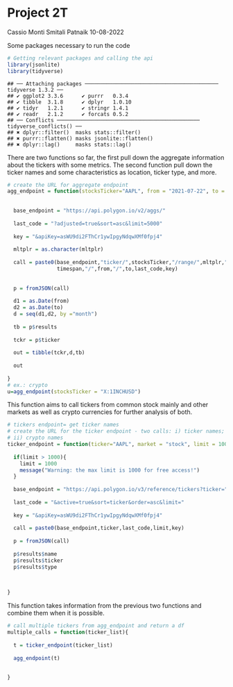 Project 2T
================
Cassio Monti Smitali Patnaik
10-08-2022

Some packages necessary to run the code

``` r
# Getting relevant packages and calling the api
library(jsonlite)
library(tidyverse)
```

    ## ── Attaching packages ─────────────────────────────────────────── tidyverse 1.3.2 ──
    ## ✔ ggplot2 3.3.6      ✔ purrr   0.3.4 
    ## ✔ tibble  3.1.8      ✔ dplyr   1.0.10
    ## ✔ tidyr   1.2.1      ✔ stringr 1.4.1 
    ## ✔ readr   2.1.2      ✔ forcats 0.5.2 
    ## ── Conflicts ────────────────────────────────────────────── tidyverse_conflicts() ──
    ## ✖ dplyr::filter()  masks stats::filter()
    ## ✖ purrr::flatten() masks jsonlite::flatten()
    ## ✖ dplyr::lag()     masks stats::lag()

There are two functions so far, the first pull down the aggregate
information about the tickers with some metrics. The second function
pull down the ticker names and some characteristics as location, ticker
type, and more.

``` r
# create the URL for aggregate endpoint
agg_endpoint = function(stocksTicker="AAPL", from = "2021-07-22", to = "2022-07-22",mltplr=30, timespan="day"){
  
  
  base_endpoint = "https://api.polygon.io/v2/aggs/"
  
  last_code = "?adjusted=true&sort=asc&limit=5000"
  
  key = "&apiKey=asWU9di2FThCr1ywIpgyNdqwXMf0fpj4"
  
  mltplr = as.character(mltplr)
  
  call = paste0(base_endpoint,"ticker/",stocksTicker,"/range/",mltplr,"/",
                timespan,"/",from,"/",to,last_code,key)
  
  
  p = fromJSON(call)
  
  d1 = as.Date(from)
  d2 = as.Date(to)
  d = seq(d1,d2, by ="month")
  
  tb = p$results
  
  tckr = p$ticker
  
  out = tibble(tckr,d,tb)
  
  out
  
}
# ex.: crypto
u=agg_endpoint(stocksTicker = "X:1INCHUSD")
```

This function aims to call tickers from common stock mainly and other
markets as well as crypto currencies for further analysis of both.

``` r
# tickers endpoint= get ticker names
# create the URL for the ticker endpoint - two calls: i) ticker names; and
# ii) crypto names
ticker_endpoint = function(ticker="AAPL", market = "stock", limit = 100){
  
  if(limit > 1000){
    limit = 1000
    message("Warning: the max limit is 1000 for free access!")
  }
  
  base_endpoint = "https://api.polygon.io/v3/reference/tickers?ticker="
  
  last_code = "&active=true&sort=ticker&order=asc&limit="
  
  key = "&apiKey=asWU9di2FThCr1ywIpgyNdqwXMf0fpj4"
  
  call = paste0(base_endpoint,ticker,last_code,limit,key)
  
  p = fromJSON(call)
  
  p$results$name
  p$results$ticker
  p$results$type

  
  
}
```

This function takes information from the previous two functions and
combine them when it is possible.

``` r
# call multiple tickers from agg_endpoint and return a df
multiple_calls = function(ticker_list){
  
  t = ticker_endpoint(ticker_list)
  
  agg_endpoint(t)
  
  
}
```
